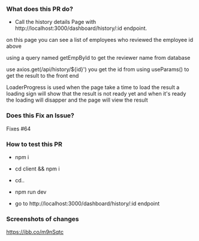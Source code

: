 ### What does this PR do?

- Call the history details Page with http://localhost:3000/dashboard/history/:id
  endpoint.

on this page you can see a list of employees who reviewed the employee id above

using a query named getEmpById to get the reviewer name from database

use axios.get(/api/history/\${id}') you get the id from using useParams() to get
the result to the front end

LoaderProgress is used when the page take a time to load the result a loading
sign will show that the result is not ready yet and when it's ready the loading
will disapper and the page will view the result

### Does this Fix an Issue?

Fixes #64

### How to test this PR

- npm i

- cd client && npm i

- cd..

- npm run dev
- go to http://localhost:3000/dashboard/history/:id endpoint

### Screenshots of changes

https://ibb.co/m9nSqtc
